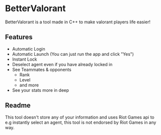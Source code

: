 # BetterValorant
BetterValorant is a tool made in C++ to make valorant players life easier!

## Features

- Automatic Login
- Automatic Launch (You can just run the app and click "Yes")
- Instant Lock
- Deselect agent even if you have already locked in
- See Teammates & opponents
  - Rank
  - Level
  - and more
- See your stats more in deep

## Readme

This tool doesn't store any of your information and uses Riot Games api to e.g instantly select an agent, this tool is not endorsed by Riot Games in any way.
